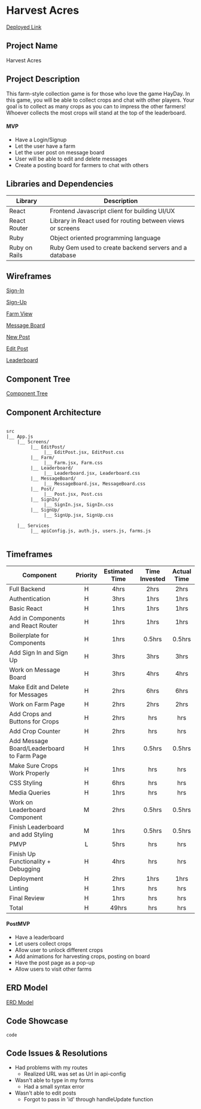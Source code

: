 # Harvest Acres

[Deployed Link](https://eloquent-hopper-712409.netlify.app/)

## Project Name

Harvest Acres

## Project Description

This farm-style collection game is for those who love the game HayDay. In this game, you will be able to collect crops and chat with other players. Your goal is to collect as many crops as you can to impress the other farmers! Whoever collects the most crops will stand at the top of the leaderboard.

#### MVP

- Have a Login/Signup
- Let the user have a farm
- Let the user post on message board
- User will be able to edit and delete messages
- Create a posting board for farmers to chat with others

## Libraries and Dependencies

| Library       | Description                                                |
| ------------- | ---------------------------------------------------------- |
| React         | Frontend Javascript client for building UI/UX              |
| React Router  | Library in React used for routing between views or screens |
| Ruby          | Object oriented programming language                       |
| Ruby on Rails | Ruby Gem used to create backend servers and a database     |

## Wireframes

[Sign-In](https://www.figma.com/file/cnerAVSF1yRxY2RPWwFRNu/Harvest-Acres-Sign-In)

[Sign-Up](https://www.figma.com/file/aDaSsOTz76s7uKgc1RelL4/Harvest-Acres-Sign-Up)

[Farm View](https://www.figma.com/file/WLFSns8vMAbuzKXtE8srCV/Harvest-Acres-Farm-Page?node-id=0%3A1)

[Message Board](https://www.figma.com/file/iOIOQ02YhAxyDKGCgB3ZiL/Harvest-Acres-Message-Board)

[New Post](https://www.figma.com/file/0QtYzSP3B0yRXMsjK2GDLr/Harvest-Acres-New-Post)

[Edit Post](https://www.figma.com/file/RjAIuhhlk3I3HVRoFvZPUo/Harvest-Acres-Edit-Post)

[Leaderboard](https://www.figma.com/file/MtNhRXYRgIf2cW4WGjHyiL/Harvest-Acres-Leaderboard)

## Component Tree

[Component Tree](https://whimsical.com/harvest-acres-component-hierarchy-XR1ujHqqv3ah3bQvEgBrgY)

## Component Architecture

```

src
|__ App.js
    |__ Screens/
         |__ EditPost/
              |__ EditPost.jsx, EditPost.css
         |__ Farm/
              |__ Farm.jsx, Farm.css
         |__ Leaderboard/
              |__ Leaderboard.jsx, Leaderboard.css
         |__ MessageBoard/
              |__ MessageBoard.jsx, MessageBoard.css
         |__ Post/
              |__ Post.jsx, Post.css
         |__ SignIn/
              |__ SignIn.jsx, SignIn.css
         |__ SignUp/
              |__ SignUp.jsx, SignUp.css

    |__ Services
         |__ apiConfig.js, auth.js, users.js, farms.js


```

## Timeframes

| Component                                  | Priority | Estimated Time | Time Invested | Actual Time |
| ------------------------------------------ | :------: | :------------: | :-----------: | :---------: |
| Full Backend                               |    H     |      4hrs      |     2hrs      |    2hrs     |
| Authentication                             |    H     |      3hrs      |     1hrs      |    1hrs     |
| Basic React                                |    H     |      1hrs      |     1hrs      |    1hrs     |
| Add in Components and React Router         |    H     |      1hrs      |     1hrs      |    1hrs     |
| Boilerplate for Components                 |    H     |      1hrs      |    0.5hrs     |   0.5hrs    |
| Add Sign In and Sign Up                    |    H     |      3hrs      |     3hrs      |    3hrs     |
| Work on Message Board                      |    H     |      3hrs      |     4hrs      |    4hrs     |
| Make Edit and Delete for Messages          |    H     |      2hrs      |     6hrs      |    6hrs     |
| Work on Farm Page                          |    H     |      2hrs      |     2hrs      |    2hrs     |
| Add Crops and Buttons for Crops            |    H     |      2hrs      |      hrs      |     hrs     |
| Add Crop Counter                           |    H     |      2hrs      |      hrs      |     hrs     |
| Add Message Board/Leaderboard to Farm Page |    H     |      1hrs      |    0.5hrs     |   0.5hrs    |
| Make Sure Crops Work Properly              |    H     |      1hrs      |      hrs      |     hrs     |
| CSS Styling                                |    H     |      6hrs      |      hrs      |     hrs     |
| Media Queries                              |    H     |      1hrs      |      hrs      |     hrs     |
| Work on Leaderboard Component              |    M     |      2hrs      |    0.5hrs     |   0.5hrs    |
| Finish Leaderboard and add Styling         |    M     |      1hrs      |    0.5hrs     |   0.5hrs    |
| PMVP                                       |    L     |      5hrs      |      hrs      |     hrs     |
| Finish Up Functionality + Debugging        |    H     |      4hrs      |      hrs      |     hrs     |
| Deployment                                 |    H     |      2hrs      |     1hrs      |    1hrs     |
| Linting                                    |    H     |      1hrs      |      hrs      |     hrs     |
| Final Review                               |    H     |      1hrs      |      hrs      |     hrs     |
| Total                                      |    H     |     49hrs      |      hrs      |     hrs     |

#### PostMVP

- Have a leaderboard
- Let users collect crops
- Allow user to unlock different crops
- Add animations for harvesting crops, posting on board
- Have the post page as a pop-up
- Allow users to visit other farms

## ERD Model

[ERD Model](https://drive.google.com/file/d/16EXheHUGENQ3kTtG-ScM_yFyvkpP93rk/view?usp=sharing)

## Code Showcase

```
code
```

## Code Issues & Resolutions

- Had problems with my routes
  - Realized URL was set as Url in api-config
- Wasn't able to type in my forms
  - Had a small syntax error
- Wasn't able to edit posts
  - Forgot to pass in 'id' through handleUpdate function
